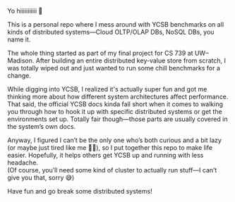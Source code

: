 Yo hiiiiiiiiiii 👋

This is a personal repo where I mess around with YCSB benchmarks on all kinds of distributed systems—Cloud OLTP/OLAP DBs, NoSQL DBs, you name it.  

The whole thing started as part of my final project for CS 739 at UW–Madison. After building an entire distributed key-value store from scratch, I was totally wiped out and just wanted to run some chill benchmarks for a change.

While digging into YCSB, I realized it's actually super fun and got me thinking more about how different system architectures affect performance. That said, the official YCSB docs kinda fall short when it comes to walking you through how to hook it up with specific distributed systems or get the environments set up. Totally fair though—those parts are usually covered in the system’s own docs.

Anyway, I figured I can’t be the only one who’s both curious and a bit lazy (or maybe just tired like me 😮‍💨), so I put together this repo to make life easier. Hopefully, it helps others get YCSB up and running with less headache.  
(Of course, you’ll need some kind of cluster to actually run stuff—I can’t give you that, sorry 😅)

Have fun and go break some distributed systems!
